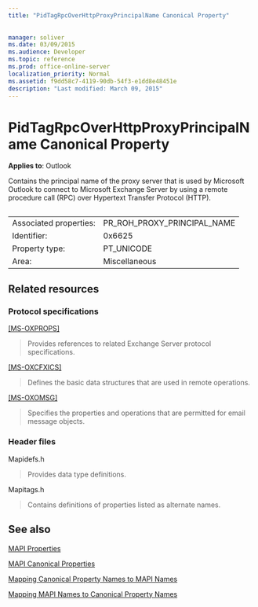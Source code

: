```yaml
---
title: "PidTagRpcOverHttpProxyPrincipalName Canonical Property"
 
 
manager: soliver
ms.date: 03/09/2015
ms.audience: Developer
ms.topic: reference
ms.prod: office-online-server
localization_priority: Normal
ms.assetid: f9dd58c7-4119-90db-54f3-e1dd8e48451e
description: "Last modified: March 09, 2015"
---
```


# PidTagRpcOverHttpProxyPrincipalName Canonical Property

  
  
**Applies to**: Outlook 
  
Contains the principal name of the proxy server that is used by Microsoft Outlook to connect to Microsoft Exchange Server by using a remote procedure call (RPC) over Hypertext Transfer Protocol (HTTP).
  
## 

|||
|:-----|:-----|
|Associated properties:  <br/> |PR_ROH_PROXY_PRINCIPAL_NAME  <br/> |
|Identifier:  <br/> |0x6625  <br/> |
|Property type:  <br/> |PT_UNICODE  <br/> |
|Area:  <br/> |Miscellaneous  <br/> |
   
## Related resources

### Protocol specifications

[[MS-OXPROPS]](http://msdn.microsoft.com/library/f6ab1613-aefe-447d-a49c-18217230b148%28Office.15%29.aspx)
  
> Provides references to related Exchange Server protocol specifications.
    
[[MS-OXCFXICS]](http://msdn.microsoft.com/library/b9752f3d-d50d-44b8-9e6b-608a117c8532%28Office.15%29.aspx)
  
> Defines the basic data structures that are used in remote operations.
    
[[MS-OXOMSG]](http://msdn.microsoft.com/library/daa9120f-f325-4afb-a738-28f91049ab3c%28Office.15%29.aspx)
  
> Specifies the properties and operations that are permitted for email message objects.
    
### Header files

Mapidefs.h
  
> Provides data type definitions.
    
Mapitags.h
  
> Contains definitions of properties listed as alternate names.
    
## See also



[MAPI Properties](mapi-properties.md)
  
[MAPI Canonical Properties](mapi-canonical-properties.md)
  
[Mapping Canonical Property Names to MAPI Names](mapping-canonical-property-names-to-mapi-names.md)
  
[Mapping MAPI Names to Canonical Property Names](mapping-mapi-names-to-canonical-property-names.md)

